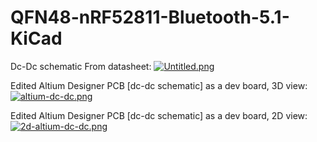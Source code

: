 # QFN48-nRF52811-Bluetooth-5.1-KiCad

Dc-Dc schematic From datasheet: [![Untitled.png](https://i.postimg.cc/6qh7fCR8/Untitled.png)](https://postimg.cc/PvPrtpSH)

Edited Altium Designer PCB [dc-dc schematic] as a dev board, 3D view: [![altium-dc-dc.png](https://i.postimg.cc/qqhbLnrX/altium-dc-dc.png)](https://postimg.cc/D4hPfS88)

Edited Altium Designer PCB [dc-dc schematic] as a dev board, 2D view: [![2d-altium-dc-dc.png](https://i.postimg.cc/wTJHxRNm/2d-altium-dc-dc.png)](https://postimg.cc/RNM2XFXS)
